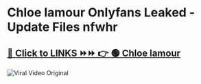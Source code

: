 
 # Chloe lamour Onlyfans Leaked - Update Files nfwhr

## <h2><a href="https://clipsfans.com/Chloe_lamour&ref=git">🔗 Click to LINKS ⏩⏩ 👉 🟢 Chloe lamour </a></h2>

<a href="https://clipsfans.com/Chloe_lamour&ref=git" rel="nofollow" data-target="animated-image.originalLink"><img src="https://i.ibb.co.com/xMMVF88/686577567.gif" alt="Viral Video Original" style="max-width: 100%; display: inline-block;" data-target="animated-image.originalImage"></a>

